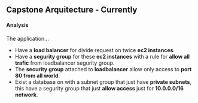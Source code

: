 ## Capstone Arquitecture - Currently

#### Analysis

The application...

* Have a **load balancer** for divide request on twice **ec2 instances**.
* Have a **segurity group** for these **ec2 instances** with a rule for **allow all trafic** from loadbalancer segurity group.
* The **security group** attached to **loadbalancer** allow only access to **port 80 from all world**.
* Exist a database on with a subnet group that  just have **private subnets**, this have a segurity group that just **allow access** just for **10.0.0.0/16 network**.
